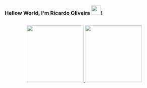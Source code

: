 ### Hellow World, I'm Ricardo Oliveira <img src="https://media.giphy.com/media/hvRJCLFzcasrR4ia7z/giphy.gif" width="30px">!

##
<div align="center">
  <a href="https://github.com/ricardofoster11">
  <img height="180em" src="https://github-readme-stats.vercel.app/api?username=ricardofoster11&show_icons=true&theme=tokyonight&include_all_commits=true&count_private=true"/>
  <img height="180em" src="https://github-readme-stats.vercel.app/api/top-langs/?username=ricardofoster11&layout=compact&langs_count=7&theme=tokyonight"/>
</div>
